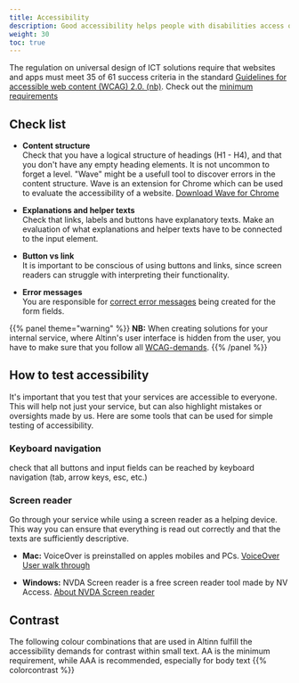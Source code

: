 ```yaml
---
title: Accessibility
description: Good accessibility helps people with disabilities access our services in a meaningful way. By using Altinn 3 large parts of your service is handled by us, but you still have to remember some things yourself.
weight: 30
toc: true
---
```


The regulation on universal design of ICT solutions require that websites and apps must meet 35 of 61 success criteria in the standard  [Guidelines for accessible web content (WCAG) 2.0. (nb)](https://www.w3.org/Translations/WCAG20-no/). Check out the [minimum requirements](https://www.uutilsynet.no/wcag-standarden/wcag-20-standarden/86) 

## Check list
- **Content structure**  
  Check that you have a logical structure of headings (H1 - H4), and that you don't have any empty heading elements. It is not uncommon to forget a level. "Wave" might be a usefull tool to discover errors in the content structure. Wave is an extension for Chrome which can be used to evaluate the accessibility of a website. [Download Wave for Chrome](https://chrome.google.com/webstore/detail/wave-evaluation-tool/jbbplnpkjmmeebjpijfedlgcdilocofh)

- **Explanations and helper texts**  
Check that links, labels and buttons have explanatory texts. Make an evaluation of what explanations and helper texts have to be connected to the input element. 

- **Button vs link**  
It is important to be conscious of using buttons and links, since screen readers can struggle with interpreting their functionality.

- **Error messages**  
You are responsible for [correct error messages](../components/error-message/) being created for the form fields.

{{% panel theme="warning" %}}
**NB:** When creating solutions for your internal service, where Altinn's user interface is hidden from the user, you have to make sure that you follow all [WCAG-demands](https://www.uutilsynet.no/wcag-standarden/nettsteder/711). 
{{% /panel %}}

## How to test accessibility
It's important that you test that your services are accessible to everyone. 
This will help not just your service, but can also highlight mistakes or oversights made by us. 
Here are some tools that can be used for simple testing of accessibility.

### Keyboard navigation
check that all buttons and input fields can be reached by keyboard navigation (tab, arrow keys, esc, etc.) 

### Screen reader
Go through your service while using a screen reader as a helping device. This way you can ensure that everything is read out correctly and that the texts are sufficiently descriptive.

- **Mac:** VoiceOver is preinstalled on apples mobiles and PCs. 
[VoiceOver User walk through](https://support.apple.com/no-no/guide/voiceover/welcome/mac)

- **Windows:** NVDA Screen reader is a free screen reader tool made by NV Access. 
[About NVDA Screen reader](https://www.nvaccess.org/about-nvda/)

## Contrast

The following colour combinations that are used in Altinn fulfill the accessibility demands for contrast within small text. AA is the minimum requirement, while AAA is recommended, especially for body text
{{% colorcontrast %}}
